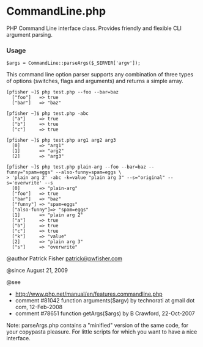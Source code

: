CommandLine.php
===============

PHP Command Line interface class. Provides friendly and flexible CLI argument parsing.

### Usage

    $args = CommandLine::parseArgs($_SERVER['argv']);

This command line option parser supports any combination of three types
of options (switches, flags and arguments) and returns a simple array.

    [pfisher ~]$ php test.php --foo --bar=baz
      ["foo"]   => true
      ["bar"]   => "baz"

    [pfisher ~]$ php test.php -abc
      ["a"]     => true
      ["b"]     => true
      ["c"]     => true

    [pfisher ~]$ php test.php arg1 arg2 arg3
      [0]       => "arg1"
      [1]       => "arg2"
      [2]       => "arg3"

    [pfisher ~]$ php test.php plain-arg --foo --bar=baz --funny="spam=eggs" --also-funny=spam=eggs \
    > 'plain arg 2' -abc -k=value "plain arg 3" --s="original" --s='overwrite' --s
      [0]       => "plain-arg"
      ["foo"]   => true
      ["bar"]   => "baz"
      ["funny"] => "spam=eggs"
      ["also-funny"]=> "spam=eggs"
      [1]       => "plain arg 2"
      ["a"]     => true
      ["b"]     => true
      ["c"]     => true
      ["k"]     => "value"
      [2]       => "plain arg 3"
      ["s"]     => "overwrite"

@author              Patrick Fisher <patrick@pwfisher.com>

@since               August 21, 2009

@see
* http://www.php.net/manual/en/features.commandline.php
* comment #81042 function arguments($argv) by technorati at gmail dot com, 12-Feb-2008
* comment #78651 function getArgs($args) by B Crawford, 22-Oct-2007

Note: parseArgs.php contains a "minified" version of the same code, for your copypasta pleasure.
For little scripts for which you want to have a nice interface.
